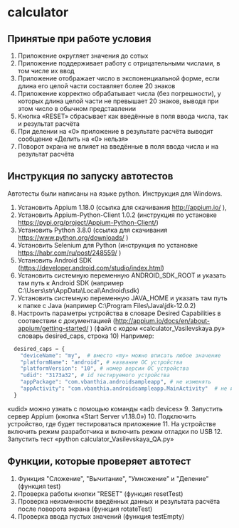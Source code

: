 # calculator
## Принятые при работе условия
1.	Приложение округляет значения до сотых
2.	Приложение поддерживает работу с отрицательными числами, в том числе их ввод
3.	Приложение отображает число в экспоненциальной форме, если длина его целой части составляет более 20 знаков
4.	Приложение корректно обрабатывает числа (без погрешности), у которых длина целой части не превышает 20 знаков, выводя при этом число в обычном представлении
5.	Кнопка «RESET» сбрасывает как введённые в поля ввода числа, так и результат расчёта
6.	При делении на «0» приложение в результате расчёта выводит сообщение «Делить на «0» нельзя»
7.	Поворот экрана не влияет на введённые в поля ввода числа и на результат расчёта

## Инструкция по запуску автотестов
Автотесты были написаны на языке python.
Инструкция для Windows.
1.	Установить Appium 1.18.0 (ссылка для скачивания http://appium.io/ ), 
2.	Установить Appium-Python-Client 1.0.2 (инструкция по установке https://pypi.org/project/Appium-Python-Client/)
3.	Установить Python 3.8.0 (ссылка для скачивания https://www.python.org/downloads/ )
4.	Установить Selenium для Python (инструкция по установке https://habr.com/ru/post/248559/ )
5.	Установить Android SDK (https://developer.android.com/studio/index.html)
6.	Установить системную переменную ANDROID_SDK_ROOT и указать там путь к Android SDK (например C:\Users\str\AppData\Local\Android\sdk)
7.	Установить системную переменную JAVA_HOME и указать там путь к папке с Java (например C:\Program Files\Java\jdk-12.0.2)
8.	Настроить параметры устройства в словаре Desired Capabilities в соотвествии с документацией  (http://appium.io/docs/en/about-appium/getting-started/ ) (файл с кодом «calculator_Vasilevskaya.py» словарь desired_caps, строка 10)
Например:

```python
  desired_caps = {
    "deviceName": "my",  # вместо «my» можно вписать любое значение
    "platformName": "android", # название ОС устройства
    "platformVersion": "10", # номер версии ОС устройства
    "udid": "3173a32", # id тестируемого устройства
    "appPackage": "com.vbanthia.androidsampleapp", # не изменять
    "appActivity": "com.vbanthia.androidsampleapp.MainActivity"  # не изменять
  }
```
«udid»  можно узнать с помощью команды «adb devices»
9.	Запустить сервер Appium (кнопка «Start Server v1.18.0»)
10.	Подключить устройство, где будет тестироваться приложение
11.	На устройстве включить режим разработчика и включить режим отладки по USB
12.	Запустить тест «python calculator_Vasilevskaya_QA.py»

## Функции, которые проверяет автотест
1. Функция "Сложение", "Вычитание", "Умножение" и "Деление" (функция test)
2. Проверка работы кнопки "RESET" (функция resetTest)
3. Проверка неизменности введённых данных и результата расчёта после поворота экрана (функция rotateTest)
4. Проверка ввода пустых значений (функция testEmpty)
